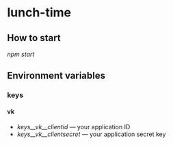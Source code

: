 # lunch-time

## How to start
*npm start*

## Environment variables
### keys
#### vk
* *keys__vk__clientid* &mdash; your application ID
* *keys__vk__clientsecret* &mdash; your application secret key
